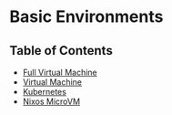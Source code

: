 <h1> Basic Environments </h1>

<h2> Table of Contents </h2>

- [Full Virtual Machine](./weblets_fullVm.html)
- [Virtual Machine](./weblets_vm.html)
- [Kubernetes](./weblets_k8s.html)
- [Nixos MicroVM](./weblets_nixos_micro.html)